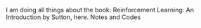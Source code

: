 I am doing all things about the book: Reinforcement Learning: An Introduction by Sutton, here. Notes and Codes
